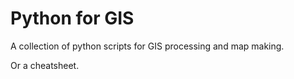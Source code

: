 # Python for GIS
A collection of python scripts for GIS processing and map making.

Or a cheatsheet.
